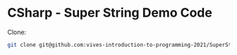 # CSharp - Super String Demo Code

Clone:

```bash
git clone git@github.com:vives-introduction-to-programming-2021/SuperStringDemo.git
```
